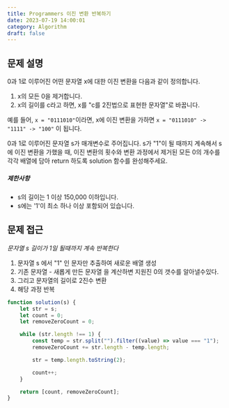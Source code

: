 ```yaml
---
title: Programmers 이진 변환 반복하기
date: 2023-07-19 14:00:01
category: Algorithm
draft: false
---
```


## 문제 설명

0과 1로 이루어진 어떤 문자열 x에 대한 이진 변환을 다음과 같이 정의합니다.

1. x의 모든 0을 제거합니다.
2. x의 길이를 c라고 하면, x를 "c를 2진법으로 표현한 문자열"로 바꿉니다.

예를 들어, `x = "0111010"`이라면, x에 이진 변환을 가하면 `x = "0111010" -> "1111" -> "100"` 이 됩니다.

0과 1로 이루어진 문자열 s가 매개변수로 주어집니다. s가 "1"이 될 때까지 계속해서 s에 이진 변환을 가했을 때, 이진 변환의 횟수와 변환 과정에서 제거된 모든 0의 개수를 각각 배열에 담아 return 하도록 solution 함수를 완성해주세요.

##### 제한사항

- s의 길이는 1 이상 150,000 이하입니다.
- s에는 '1'이 최소 하나 이상 포함되어 있습니다.

## 문제 접근

*문자열 s 길이가 1일 될때까지 계속 반복한다*

1. 문자열 s 에서 "1" 인 문자만 추출하여 새로운 배열 생성
2. 기존 문자열 - 새롭게 만든 문자열 을 계산하변 지원진 0의 갯수를 알아낼수있다.
3. 그리고 문자열의 길이로 2진수 변환
4. 해당 과정 반복

```javascript
function solution(s) {
    let str = s;
    let count = 0;
    let removeZeroCount = 0;

    while (str.length !== 1) {
        const temp = str.split("").filter((value) => value === "1");
        removeZeroCount += str.length - temp.length;

        str = temp.length.toString(2);

        count++;
    }

    return [count, removeZeroCount];
}
```

